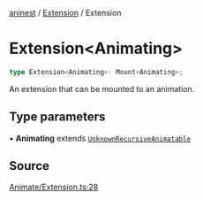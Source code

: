 [aninest](../../index.md) / [Extension](../index.md) / Extension

# Extension\<Animating\>

```ts
type Extension<Animating>: Mount<Animating>;
```

An extension that can be mounted to an animation.

## Type parameters

• **Animating** extends [`UnknownRecursiveAnimatable`](../../AnimatableTypes/type-aliases/UnknownRecursiveAnimatable.md)

## Source

[Animate/Extension.ts:28](https://github.com/zphrs/aninest/blob/37209a6/src/Animate/Extension.ts#L28)
